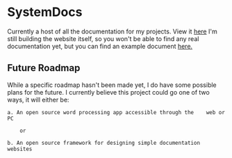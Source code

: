 # SystemDocs
Currently a host of all the documentation for my projects. View it [here](https://docs.lagthesystem.dev)
I'm still building the website itself, so you won't be able to find any real documentation yet, but you can find an example document [here.](https://docs.lagthesystem.dev/docs/example)

## Future Roadmap
While a specific roadmap hasn't been made yet, I do have some possible plans for the future. I currently believe this project could go one of two ways, it will either be:

    a. An open source word processing app accessible through the    web or PC

        or

    b. An open source framework for designing simple documentation websites
